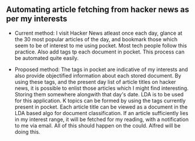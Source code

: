 ## Automating article fetching from hacker news as per my interests

* Current method:
I visit Hacker News atleast once each day, glance at the 30 most popular articles of the day, and bookmark those which seem to be of interest to me using pocket. Most tech people follow this practice. Also add tags tp each document in pocket. This process can be automated quite easily.

* Proposed method:
The tags in pocket are indicative of my interests and also provide objectified information about each stored document. By using these tags, and the present day list of article titles on hacker news, it is possible to enlist those articles which I might find interesting. Storing them somewhere alongwith that day's date. 
LDA is to be used for this application. K topics can be formed by using the tags currently present in pocket. Each article title can be viewed as a document in the LDA based algo for document classification. If an article sufficiently lies in my interest range, it will be fetched for my reading, with a notification to me via email.
All of this should happen on the could. Alfred will be doing this. 